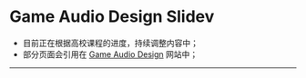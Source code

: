 # Game Audio Design Slidev

- 目前正在根据高校课程的进度，持续调整内容中；
- 部分页面会引用在 [Game Audio Design](https://soundoer.com/Game-Audio-Design/) 网站中；

---